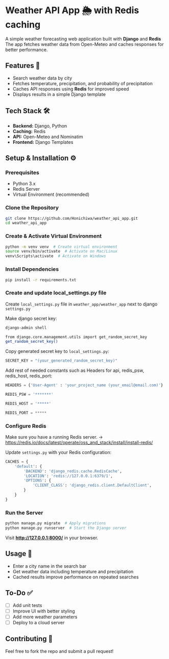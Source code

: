 # Weather API App 🌦️ with **Redis** caching

A simple weather forecasting web application built with **Django** and **Redis** The app fetches weather data from Open-Meteo and caches responses for better performance.

## Features 🚀
- Search weather data by city
- Fetches temperature, precipitation, and probability of precipitation
- Caches API responses using **Redis** for improved speed
- Displays results in a simple Django template

## Tech Stack 🛠️
- **Backend:** Django, Python
- **Caching:** Redis
- **API:** Open-Meteo and Nominatim
- **Frontend:** Django Templates

## Setup & Installation ⚙️

### Prerequisites
- Python 3.x
- Redis Server
- Virtual Environment (recommended)

### Clone the Repository
```sh
git clone https://github.com/Honichiwa/weather_api_app.git
cd weather_api_app
```

### Create & Activate Virtual Environment
```sh
python -m venv venv  # Create virtual environment
source venv/bin/activate  # Activate on Mac/Linux
venv\Scripts\activate  # Activate on Windows
```

### Install Dependencies
```sh
pip install -r requirements.txt
```


### Create and update local_settings.py file
Create `local_settings.py` file in `weather_app/weather_app` next to django `settings.py`

Make django secret key:
```sh
django-admin shell
```
```sh
from django.core.management.utils import get_random_secret_key  
get_random_secret_key()
```
Copy generated secret key to `local_settings.py`:
```python
SECRET_KEY = "(your_generated_random_secret_key)"
```
Add rest of needed constants such as Headers for api, redis_psw, redis_host, redis_port:
```python
HEADERS = {'User-Agent' : 'your_project_name (your_email@email.com)'}

REDIS_PSW = '*******'

REDIS_HOST = '*****'

REDIS_PORT = *****
```

### Configure Redis
Make sure you have a running Redis server. -> https://redis.io/docs/latest/operate/oss_and_stack/install/install-redis/

Update `settings.py` with your Redis configuration:
```python
CACHES = {
    'default': {
        'BACKEND': 'django_redis.cache.RedisCache',
        'LOCATION': 'redis://127.0.0.1:6379/1',
        'OPTIONS': {
            'CLIENT_CLASS': 'django_redis.client.DefaultClient',
        }
    }
}
```

### Run the Server
```sh
python manage.py migrate  # Apply migrations
python manage.py runserver  # Start the Django server
```

Visit **http://127.0.0.1:8000/** in your browser.

## Usage 📝
- Enter a city name in the search bar
- Get weather data including temperature and precipitation
- Cached results improve performance on repeated searches

## To-Do ✅
- [ ] Add unit tests
- [ ] Improve UI with better styling
- [ ] Add more weather parameters
- [ ] Deploy to a cloud server

## Contributing 🤝
Feel free to fork the repo and submit a pull request!
